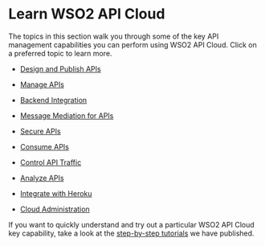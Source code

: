 # Learn WSO2 API Cloud

The topics in this section walk you through some of the key API management capabilities you can perform using WSO2 API Cloud. Click on a preferred topic to learn more.

- [Design and Publish APIs](../design-apis/overview-of-api-design-and-publishing)

- [Manage APIs](../manage-apis/api-lifecycle-management-overview)

- [Backend Integration](../backend-integration/overview-of-backend-integration)

- [Message Mediation for APIs](../message-mediation/overview-of-message-mediation)

- [Secure APIs](../secure-apis/api-security-overview)

- [Consume APIs](../consume-apis/overview-of-consuming-apis)

- [Control API Traffic](../control-api-traffic/throttling-and-rate-limiting-overview)

- [Analyze APIs](../analyze-apis/analytics-overview)

- [Integrate with Heroku](../ntegrate-with-heroku/overview-of-integrating-with-heroku)

- [Cloud Administration](../cloud-administration/overview-of-cloud-administration)


If you want to quickly understand and try out a particular WSO2 API Cloud key capability, take a look at the [step-by-step tutorials](../tutorials/step-by-step-tutorials) we have published.